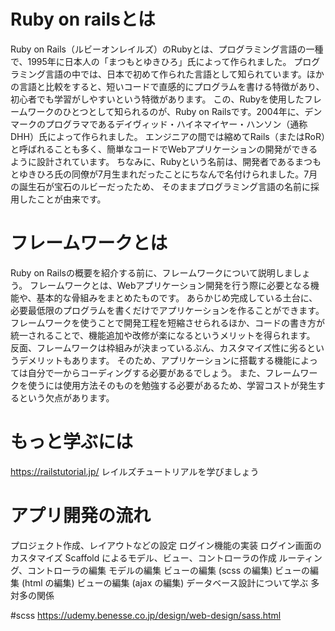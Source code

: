 # Ruby on railsとは
Ruby on Rails（ルビーオンレイルズ）のRubyとは、プログラミング言語の一種で、1995年に日本人の「まつもとゆきひろ」氏によって作られました。
プログラミング言語の中では、日本で初めて作られた言語として知られています。ほかの言語と比較をすると、短いコードで直感的にプログラムを書ける特徴があり、初心者でも学習がしやすいという特徴があります。
この、Rubyを使用したフレームワークのひとつとして知られるのが、Ruby on Railsです。2004年に、デンマークのプログラマであるデイヴィッド・ハイネマイヤー・ハンソン（通称DHH）氏によって作られました。
エンジニアの間では縮めてRails（またはRoR）と呼ばれることも多く、簡単なコードでWebアプリケーションの開発ができるように設計されています。
ちなみに、Rubyという名前は、開発者であるまつもとゆきひろ氏の同僚が7月生まれだったことにちなんで名付けられました。7月の誕生石が宝石のルビーだったため、
そのままプログラミング言語の名前に採用したことが由来です。

# フレームワークとは
Ruby on Railsの概要を紹介する前に、フレームワークについて説明しましょう。
フレームワークとは、Webアプリケーション開発を行う際に必要となる機能や、基本的な骨組みをまとめたものです。
あらかじめ完成している土台に、必要最低限のプログラムを書くだけでアプリケーションを作ることができます。
フレームワークを使うことで開発工程を短縮させられるほか、コードの書き方が統一されることで、機能追加や改修が楽になるというメリットを得られます。
反面、フレームワークは枠組みが決まっているぶん、カスタマイズ性に劣るというデメリットもあります。
そのため、アプリケーションに搭載する機能によっては自分で一からコーディングする必要があるでしょう。
また、フレームワークを使うには使用方法そのものを勉強する必要があるため、学習コストが発生するという欠点があります。

# もっと学ぶには
https://railstutorial.jp/
レイルズチュートリアルを学びましょう

# アプリ開発の流れ
プロジェクト作成、レイアウトなどの設定
ログイン機能の実装
ログイン画面のカスタマイズ
Scaffold によるモデル、ビュー、コントローラの作成
ルーティング、コントローラの編集
モデルの編集
ビューの編集 (scss の編集)
ビューの編集 (html の編集)
ビューの編集 (ajax の編集)
データベース設計について学ぶ 多対多の関係

#scss
https://udemy.benesse.co.jp/design/web-design/sass.html